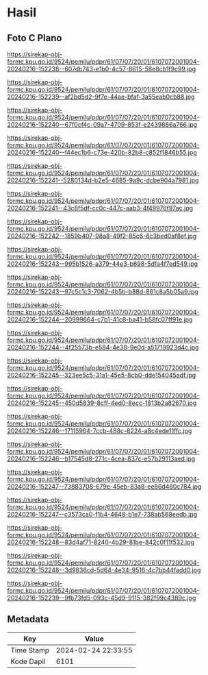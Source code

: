 # Hasil

## Foto C Plano

https://sirekap-obj-formc.kpu.go.id/9524/pemilu/pdpr/61/07/07/20/01/6107072001004-20240216-152238--607db743-e1b0-4c57-8615-58e8cb1f9c99.jpg

https://sirekap-obj-formc.kpu.go.id/9524/pemilu/pdpr/61/07/07/20/01/6107072001004-20240216-152239--af2bd5d2-9f7e-44ae-bfaf-3a55eab0cb88.jpg

https://sirekap-obj-formc.kpu.go.id/9524/pemilu/pdpr/61/07/07/20/01/6107072001004-20240216-152240--67f0cf4c-09a7-4709-853f-e2439886a766.jpg

https://sirekap-obj-formc.kpu.go.id/9524/pemilu/pdpr/61/07/07/20/01/6107072001004-20240216-152240--f44ec1b6-c73e-420b-82b8-c852f1846b55.jpg

https://sirekap-obj-formc.kpu.go.id/9524/pemilu/pdpr/61/07/07/20/01/6107072001004-20240216-152241--5280134d-b2e5-4685-9a9c-dcbe904a7981.jpg

https://sirekap-obj-formc.kpu.go.id/9524/pemilu/pdpr/61/07/07/20/01/6107072001004-20240216-152241--43c8f5df-cc0c-447c-aab3-4f49976f97ac.jpg

https://sirekap-obj-formc.kpu.go.id/9524/pemilu/pdpr/61/07/07/20/01/6107072001004-20240216-152242--1859b407-98a8-49f2-85c6-6c3bed0af8ef.jpg

https://sirekap-obj-formc.kpu.go.id/9524/pemilu/pdpr/61/07/07/20/01/6107072001004-20240216-152243--995b1526-a379-44e3-b698-5dfa4f7ed549.jpg

https://sirekap-obj-formc.kpu.go.id/9524/pemilu/pdpr/61/07/07/20/01/6107072001004-20240216-152243--97c5c1c3-7062-4b5b-b88d-861c8a5b05a9.jpg

https://sirekap-obj-formc.kpu.go.id/9524/pemilu/pdpr/61/07/07/20/01/6107072001004-20240216-152244--20999664-c7b1-41c8-ba41-b58fc07ff91e.jpg

https://sirekap-obj-formc.kpu.go.id/9524/pemilu/pdpr/61/07/07/20/01/6107072001004-20240216-152244--4f25573b-e584-4e38-9e0d-a51719923d4c.jpg

https://sirekap-obj-formc.kpu.go.id/9524/pemilu/pdpr/61/07/07/20/01/6107072001004-20240216-152245--323ee5c5-31a1-45e5-8cb0-dde154045adf.jpg

https://sirekap-obj-formc.kpu.go.id/9524/pemilu/pdpr/61/07/07/20/01/6107072001004-20240216-152245--450d5839-8cff-4ed0-8ecc-1813b2a82670.jpg

https://sirekap-obj-formc.kpu.go.id/9524/pemilu/pdpr/61/07/07/20/01/6107072001004-20240216-152246--17115964-7ccb-488c-8224-a8c4ede11ffc.jpg

https://sirekap-obj-formc.kpu.go.id/9524/pemilu/pdpr/61/07/07/20/01/6107072001004-20240216-152246--b17545d8-271c-4cea-837c-e57b29113aed.jpg

https://sirekap-obj-formc.kpu.go.id/9524/pemilu/pdpr/61/07/07/20/01/6107072001004-20240216-152247--73883708-679e-45eb-83a8-ee86d480c784.jpg

https://sirekap-obj-formc.kpu.go.id/9524/pemilu/pdpr/61/07/07/20/01/6107072001004-20240216-152247--c3573ca0-f1b4-4648-b1e7-738ab568eedb.jpg

https://sirekap-obj-formc.kpu.go.id/9524/pemilu/pdpr/61/07/07/20/01/6107072001004-20240216-152248--83d4af71-8240-4b29-81be-842c0f11f532.jpg

https://sirekap-obj-formc.kpu.go.id/9524/pemilu/pdpr/61/07/07/20/01/6107072001004-20240216-152248--3d9836cd-5d64-4e34-9516-4c7bb44fadd0.jpg

https://sirekap-obj-formc.kpu.go.id/9524/pemilu/pdpr/61/07/07/20/01/6107072001004-20240216-152239--9fb73fd5-093c-45d9-9115-382f99c4389c.jpg


## Metadata

| Key        | Value               |
| ---------- | ------------------- |
| Time Stamp | 2024-02-24 22:33:55 |
| Kode Dapil | 6101                |



